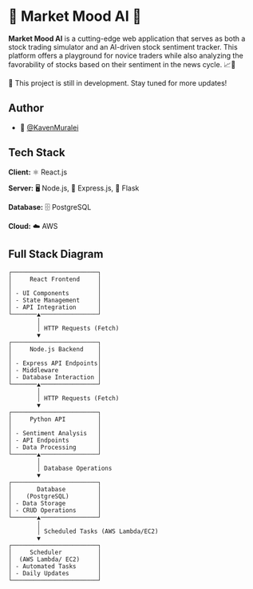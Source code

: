 # 🌟 Market Mood AI 🌟

**Market Mood AI** is a cutting-edge web application that serves as both a stock trading simulator and an AI-driven stock sentiment tracker. This platform offers a playground for novice traders while also analyzing the favorability of stocks based on their sentiment in the news cycle. 📈📰

🚀 This project is still in development. Stay tuned for more updates!

## Author

- 👤 [@KavenMuralei](https://github.com/KavenMuralei)

## Tech Stack

**Client:** ⚛️ React.js

**Server:** 🖥️ Node.js, 🚀 Express.js, 🐍 Flask

**Database:** 🗄️ PostgreSQL

**Cloud:** ☁️ AWS

## Full Stack Diagram

```plaintext
┌────────────────────────┐
│     React Frontend     │
│                        │
│ - UI Components        │
│ - State Management     │
│ - API Integration      │
└───────▲────────────────┘
        │
        │ HTTP Requests (Fetch)
        ▼
┌────────────────────────┐
│     Node.js Backend    │
│                        │
│ - Express API Endpoints│
│ - Middleware           │
│ - Database Interaction │
└───────▲────────────────┘
        │
        │ HTTP Requests (Fetch)
        ▼
┌────────────────────────┐
│     Python API         │
│                        │
│ - Sentiment Analysis   │
│ - API Endpoints        │
│ - Data Processing      │
└───────▲────────────────┘
        │
        │ Database Operations
        ▼
┌────────────────────────┐
│       Database         │
│    (PostgreSQL)        │
│ - Data Storage         │
│ - CRUD Operations      │
└───────▲────────────────┘
        │
        │ Scheduled Tasks (AWS Lambda/EC2)
        ▼
┌────────────────────────┐
│     Scheduler          │
│  (AWS Lambda/ EC2)     │
│ - Automated Tasks      │
│ - Daily Updates        │
└────────────────────────┘
